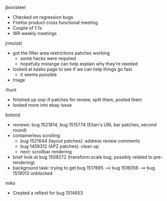 jbonisteel
  * Checked on regression bugs
  * Firefox product cross functional meeting
  * Couple of 1:1s
  * WR weekly meetings

jrmuizel
  * got the filter area restrictions patches working
    * some hacks were required
    * hopefully mstange can help explain why they're needed
  * looked at kasko page to see if we can help things go fast
    * it seems possible
  * triage

rhunt
  * finished up oop-if patches for review, split them, posted them
  * looked more into ebay issue

botond
  * reviews: bug 1521814, bug 1515774 (Eitan's URL bar patches, second round) 
  * containerless scrolling 
    * bug 1521644 (layout patches): address review comments 
    * bug 1459312 (APZ patches): clean up 
    * next: scrollbar rendering 
  * brief look at bug 1509272 (transform:scale bug, possibly related to pre-rendering) 
  * background task: trying to get bug 1517895 --> bug 1516056 --> bug 1519013 unblocked

miko
  * Created a reftest for bug 1514653
